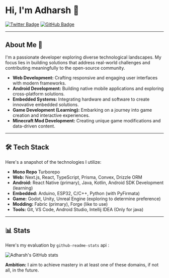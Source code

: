 # Hi, I'm Adharsh 👋

[![Twitter Badge](https://img.shields.io/badge/-@adharsh2010-000000?style=flat-square&logo=x&logoColor=white)](https://x.com/adharsh2010)
[![GitHub Badge](https://img.shields.io/badge/-@adharshgamingyt-000000?style=flat-square&logo=github&logoColor=white)](https://github.com/adharshgamingyt)

---

## About Me 🚀

I'm a passionate developer exploring diverse technological landscapes. My focus lies in building solutions that address real-world challenges and contributing meaningfully to the open-source community.

* **Web Development:** Crafting responsive and engaging user interfaces with modern frameworks.
* **Android Development:** Building native mobile applications and exploring cross-platform solutions.
* **Embedded Systems:** Integrating hardware and software to create innovative embedded solutions.
* **Game Development (Learning):** Embarking on a journey into game creation and interactive experiences.
* **Minecraft Mod Development:** Creating unique game modifications and data-driven content.

---

## 🛠️ Tech Stack

Here's a snapshot of the technologies I utilize:

* **Mono Repo** Turborepo
* **Web:** Next.js, React, TypeScript, Prisma, Convex, Drizzle ORM
* **Android:** React Native (primary), Java, Kotlin, Android SDK Development (learning)
* **Embedded:** Arduino, ESP32, C/C++, Python (with PyFirmata)
* **Game:** Godot, Unity, Unreal Engine (exploring to determine preference)
* **Modding:** Fabric (primary), Forge (like to use)
* **Tools:** Git, VS Code, Android Studio, Intellij IDEA (Only for java)

---

## 📊 Stats 

Here's my evaluation by `github-readme-stats` api :

![Adharsh's GitHub stats](https://github-readme-stats.vercel.app/api?username=adharshgamingyt&theme=tokyonight)

**Ambition:** I aim to achieve mastery in at least one of these domains, if not all, in the future.
